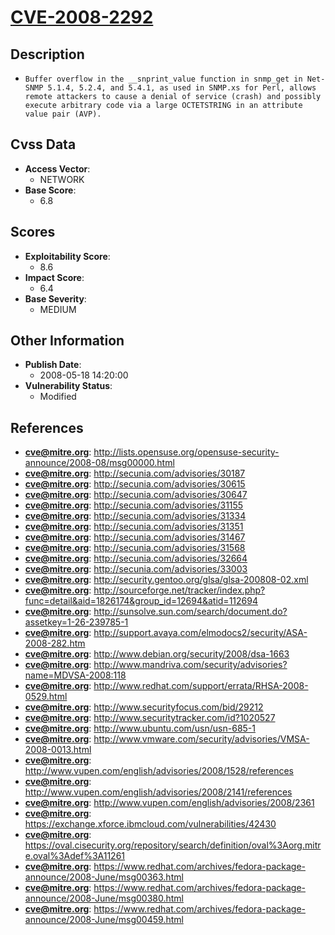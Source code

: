 
# [CVE-2008-2292](http://lists.opensuse.org/opensuse-security-announce/2008-08/msg00000.html)

## Description

- `Buffer overflow in the __snprint_value function in snmp_get in Net-SNMP 5.1.4, 5.2.4, and 5.4.1, as used in SNMP.xs for Perl, allows remote attackers to cause a denial of service (crash) and possibly execute arbitrary code via a large OCTETSTRING in an attribute value pair (AVP).`

## Cvss Data

- **Access Vector**:
  - NETWORK
- **Base Score**:
  - 6.8

## Scores

- **Exploitability Score**:
  - 8.6
- **Impact Score**:
  - 6.4
- **Base Severity**:
  - MEDIUM

## Other Information

- **Publish Date**:
  - 2008-05-18 14:20:00
- **Vulnerability Status**:
  - Modified

## References

- **cve@mitre.org**: http://lists.opensuse.org/opensuse-security-announce/2008-08/msg00000.html
- **cve@mitre.org**: http://secunia.com/advisories/30187
- **cve@mitre.org**: http://secunia.com/advisories/30615
- **cve@mitre.org**: http://secunia.com/advisories/30647
- **cve@mitre.org**: http://secunia.com/advisories/31155
- **cve@mitre.org**: http://secunia.com/advisories/31334
- **cve@mitre.org**: http://secunia.com/advisories/31351
- **cve@mitre.org**: http://secunia.com/advisories/31467
- **cve@mitre.org**: http://secunia.com/advisories/31568
- **cve@mitre.org**: http://secunia.com/advisories/32664
- **cve@mitre.org**: http://secunia.com/advisories/33003
- **cve@mitre.org**: http://security.gentoo.org/glsa/glsa-200808-02.xml
- **cve@mitre.org**: http://sourceforge.net/tracker/index.php?func=detail&aid=1826174&group_id=12694&atid=112694
- **cve@mitre.org**: http://sunsolve.sun.com/search/document.do?assetkey=1-26-239785-1
- **cve@mitre.org**: http://support.avaya.com/elmodocs2/security/ASA-2008-282.htm
- **cve@mitre.org**: http://www.debian.org/security/2008/dsa-1663
- **cve@mitre.org**: http://www.mandriva.com/security/advisories?name=MDVSA-2008:118
- **cve@mitre.org**: http://www.redhat.com/support/errata/RHSA-2008-0529.html
- **cve@mitre.org**: http://www.securityfocus.com/bid/29212
- **cve@mitre.org**: http://www.securitytracker.com/id?1020527
- **cve@mitre.org**: http://www.ubuntu.com/usn/usn-685-1
- **cve@mitre.org**: http://www.vmware.com/security/advisories/VMSA-2008-0013.html
- **cve@mitre.org**: http://www.vupen.com/english/advisories/2008/1528/references
- **cve@mitre.org**: http://www.vupen.com/english/advisories/2008/2141/references
- **cve@mitre.org**: http://www.vupen.com/english/advisories/2008/2361
- **cve@mitre.org**: https://exchange.xforce.ibmcloud.com/vulnerabilities/42430
- **cve@mitre.org**: https://oval.cisecurity.org/repository/search/definition/oval%3Aorg.mitre.oval%3Adef%3A11261
- **cve@mitre.org**: https://www.redhat.com/archives/fedora-package-announce/2008-June/msg00363.html
- **cve@mitre.org**: https://www.redhat.com/archives/fedora-package-announce/2008-June/msg00380.html
- **cve@mitre.org**: https://www.redhat.com/archives/fedora-package-announce/2008-June/msg00459.html
